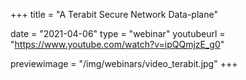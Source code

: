 +++
title = "A Terabit Secure Network Data-plane"

date = "2021-04-06"
type = "webinar"
youtubeurl = "https://www.youtube.com/watch?v=ipQQmjzE_g0"

previewimage = "/img/webinars/video_terabit.jpg"
+++

